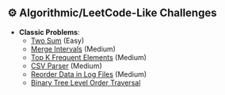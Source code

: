 ## ⚙️ Algorithmic/LeetCode-Like Challenges

- **Classic Problems**:
  - [Two Sum](https://leetcode.com/problems/two-sum/) (Easy)
  - [Merge Intervals](https://leetcode.com/problems/merge-intervals/) (Medium)
  - [Top K Frequent Elements](https://leetcode.com/problems/top-k-frequent-elements/) (Medium)
  - [CSV Parser](https://leetcode.com/discuss/interview-question/1302967/airbnb-csv-parser) (Medium)
  - [Reorder Data in Log Files](https://leetcode.com/problems/reorder-data-in-log-files/description/) (Medium)
  - [Binary Tree Level Order Traversal](https://leetcode.com/problems/binary-tree-level-order-traversal/description/)
